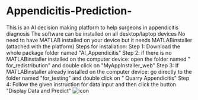 # Appendicitis-Prediction-
This is an AI decision making platform to help surgeons in appendicitis diagnosis 
The software can be installed on all desktop/laptop devices 
No need to have MATLAB installed on your device but it needs MATLABinstaller (attached with the platform)
Steps for installation:
Step 1: Download the whole package folder named "AI_Appendicitis"
Step 2: if there is no MATLABinstaller installed on the computer device: 
        open the folder named " for_redistribution" and double click on "MyAppInstaller_web"
Step 3: If MATLABinstaller already installed on the computer device:
        go directly to the folder named "for_testing" and double click on " Quarry Appendicitis"
Step 4: Follow the given instruction for data input and then click the button "Display Data and Predict"
![icon](https://user-images.githubusercontent.com/81948489/128909521-603d3f31-675c-4e56-b531-e69c428609f2.png)
